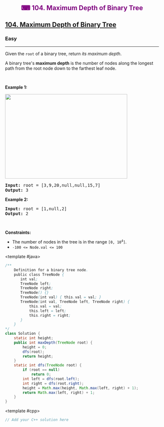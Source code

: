<div align = "center">
<h style = "margin-bottom: 0px; margin-top: 0px; color : purple;" align = "center" class = "header">

## ⌨ 104. Maximum Depth of Binary Tree

</h>
</div>

<h2><a href="https://leetcode.com/problems/maximum-depth-of-binary-tree" target = "_blank">104. Maximum Depth of Binary Tree</a></h2><h3>Easy</h3><hr><p>Given the <code>root</code> of a binary tree, return <em>its maximum depth</em>.</p>

<p>A binary tree&#39;s <strong>maximum depth</strong>&nbsp;is the number of nodes along the longest path from the root node down to the farthest leaf node.</p>

<p>&nbsp;</p>
<p><strong class="example">Example 1:</strong></p>
<img alt="" src="https://assets.leetcode.com/uploads/2020/11/26/tmp-tree.jpg" style="width: 400px; height: 277px;" />
<pre>
<strong>Input:</strong> root = [3,9,20,null,null,15,7]
<strong>Output:</strong> 3
</pre>

<p><strong class="example">Example 2:</strong></p>

<pre>
<strong>Input:</strong> root = [1,null,2]
<strong>Output:</strong> 2
</pre>

<p>&nbsp;</p>
<p><strong>Constraints:</strong></p>

<ul>
	<li>The number of nodes in the tree is in the range <code>[0, 10<sup>4</sup>]</code>.</li>
	<li><code>-100 &lt;= Node.val &lt;= 100</code></li>
</ul>

<CodeTabs :languages="[
  { name: 'C++', slot: 'cpp' },
  { name: 'Java', slot: 'java' }
]">

<template #java>

```java
/**
    Definition for a binary tree node.
    public class TreeNode {
       int val;
       TreeNode left;
       TreeNode right;
       TreeNode() {}
       TreeNode(int val) { this.val = val; }
       TreeNode(int val, TreeNode left, TreeNode right) {
           this.val = val;
           this.left = left;
           this.right = right;
       }
    }
*/
class Solution {
    static int height;
    public int maxDepth(TreeNode root) {
        height = 0;
        dfs(root);
        return height;
    }
    static int dfs(TreeNode root) {
        if (root == null)
            return 0;
        int left = dfs(root.left);
        int right = dfs(root.right);
        height = Math.max(height, Math.max(left, right) + 1);
        return Math.max(left, right) + 1;
    }
}
```

</template>

<template #cpp>

```cpp
// Add your C++ solution here
```

</template>

</CodeTabs>
